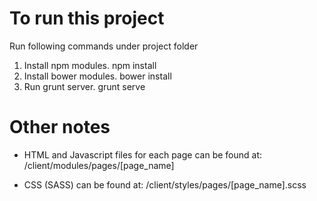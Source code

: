 # To run this project

Run following commands under project folder

1) Install npm modules.
npm install
2) Install bower modules. 
bower install
3) Run grunt server. 
grunt serve

# Other notes

* HTML and Javascript files for each page can be found at:
/client/modules/pages/[page_name]

* CSS (SASS) can be found at:
/client/styles/pages/[page_name].scss